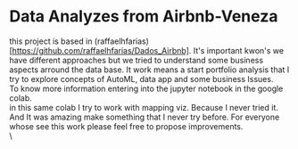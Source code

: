 # Data Analyzes from Airbnb-Veneza

this project is based in (raffaelhfarias)[https://github.com/raffaelhfarias/Dados_Airbnb]. It's important kwon's we have different approaches but we tried to understand some business aspects arround the data base. It work means a start portfolio analysis that I try to explore concepts of AutoML, data app and some business Issues.
\
To know more information entering into the jupyter notebook in the google colab.
\
in this same colab I try to work with mapping viz. Because I never tried it. And It was amazing make something that I never try before. For everyone whose see this work please feel free to propose improvements.
\
\
